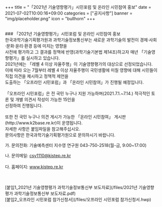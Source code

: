 +++
title = "「2021년 기술영향평가」시민포럼 및 온라인 시민참여 홍보"
date = 2021-07-02T10:00:16+09:00
categories = ["공지사항"]
banner = "img/placeholder.png"
icon = "bullhorn"
+++
<!--more-->

<br>
### 「2021년 기술영향평가」시민포럼 및 온라인 시민참여 홍보

<br>
한국과학기술기획평가원과 과학기술정보통신부는 새로운 과학기술의 발전이 경제·사회·문화·윤리·환경 등에 미치는 영향을 <br> 사전에 평가하고 그 결과를 정책에 반영(과학기술기본법 제14조)하고자 매년 「기술영향평가」를 실시하고 있습니다.<br>
2021년에는 「레벨 4 이상 자율주행」이 기술영향평가의 대상으로 선정되었습니다.<br>
이에 따라 오는 7월부터 레벨 4 이상 자율주행이 국민생활에 미칠 영향에 대해 시민들이 직접 의견을 제시하고 정책적 제언을 <br>도출하는 「오프라인 시민포럼」과 「온라인 시민참여」가 진행될 예정입니다.<br><br>
「오프라인 시민포럼」은 전 국민 누구나 지원 가능하며(2021.7.1.~7.14.) 적극적인 토론 및 개별 의견서 작성이 가능한 15인을 <br>선정하여 진행됩니다. <br>
<br>
또한 전 국민 누구나 의견 게시가 가능한 「온라인 시민참여」 게시판(http://www.k2base.re.kr)이 운영됩니다.
<br>
자세한 사항은 붙임파일을 참고해주십시오. <br>
문의사항은 한국과학기술기획평가원으로 문의하시기 바랍니다.
<br>

가. 문의전화: 기술예측센터 지수영 연구원 043-750-2518(월-금, 9:00~17:00)<br>

나. 문의메일: csy1110@kistep.re.kr
<br><br>
다. 홈페이지: www.kistep.re.kr<br>


<br>
<br>
[붙임1_2021년 기술영향평가 과학기술정보통신부 보도자료](/files/2021년 기술영향평가 과학기술정보통신부 보도자료.pdf)
<br>
[붙임2_오프라인 시민포럼 참가신청서](/files/오프라인 시민포럼 참가신청서.hwp)
<br>
